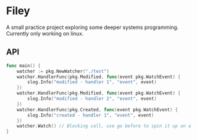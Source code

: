 # Filey

A small practice project exploring some deeper systems programming. Currently only working on linux.

## API 

```go
func main() {
	watcher := pkg.NewWatcher("./test")
	watcher.HandlerFunc(pkg.Modified, func(event pkg.WatchEvent) {
		slog.Info("modified - handler 1", "event", event)
	})
	watcher.HandlerFunc(pkg.Modified, func(event pkg.WatchEvent) {
		slog.Info("modified - handler 2", "event", event)
	})
	watcher.HandlerFunc(pkg.Created, func(event pkg.WatchEvent) {
		slog.Info("created - handler 1", "event", event)
	})
	watcher.Watch() // Blocking call, use go before to spin it up on a new go routine
}
```
